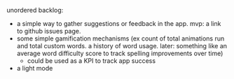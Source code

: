 
unordered backlog:
- a simple way to gather suggestions or feedback in the app. mvp: a link to github issues page.
- some simple gamification mechanisms (ex count of total animations run and total custom words. a history of word usage. later: something like an average word difficulty score to track spelling improvements over time) 
    - could be used as a KPI to track app success
- a light mode